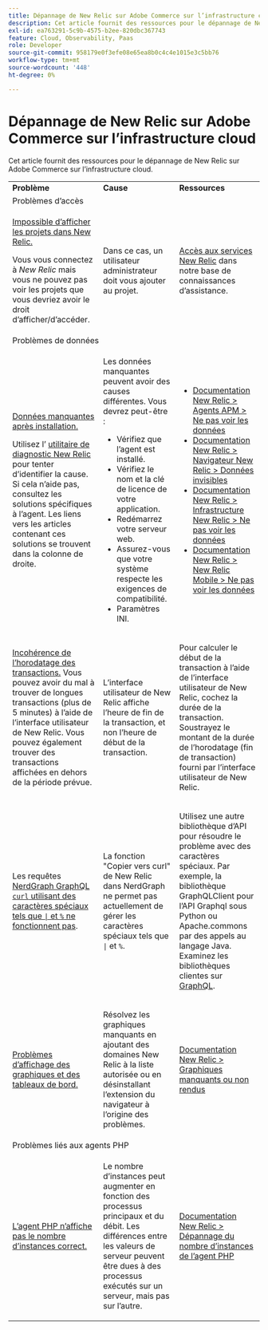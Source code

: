 ```yaml
---
title: Dépannage de New Relic sur Adobe Commerce sur l’infrastructure cloud
description: Cet article fournit des ressources pour le dépannage de New Relic sur Adobe Commerce sur l’infrastructure cloud.
exl-id: ea763291-5c9b-4575-b2ee-820dbc367743
feature: Cloud, Observability, Paas
role: Developer
source-git-commit: 958179e0f3efe08e65ea8b0c4c4e1015e3c5bb76
workflow-type: tm+mt
source-wordcount: '448'
ht-degree: 0%

---
```


# Dépannage de New Relic sur Adobe Commerce sur l’infrastructure cloud

Cet article fournit des ressources pour le dépannage de New Relic sur Adobe Commerce sur l’infrastructure cloud.

<table>
<tbody>
<tr>
<td class="wysiwyg-text-align-center"><strong>Problème</strong></td>
<td class="wysiwyg-text-align-center"><strong>Cause</strong></td>
<td class="wysiwyg-text-align-center"><strong>Ressources</strong></td>
</tr>
<tr>
<td class="wysiwyg-text-align-center" colspan="3">Problèmes d’accès</td>
</tr>
<tr>
<td>
<p><u>Impossible d’afficher les projets dans New Relic.</u></p>
<p>Vous vous connectez à <em>New Relic</em> mais vous ne pouvez pas voir les projets que vous devriez avoir le droit d’afficher/d’accéder.</p>
</td>
<td>
<p>Dans ce cas, un utilisateur administrateur doit vous ajouter au projet.</p>
</td>
<td>
<p><a href="https://experienceleague.adobe.com/docs/commerce-knowledge-base/kb/faq/access-new-relic-services.html?lang=fr">Accès aux services New Relic</a> dans notre base de connaissances d’assistance.</p>
</td>
</tr>
<tr>
<td class="wysiwyg-text-align-center" colspan="3">Problèmes de données</td>
</tr>
<tr>
<td>
<p><u>Données manquantes après installation.</u></p>
<p>Utilisez l’ <a href="https://docs.newrelic.com/docs/agents/manage-apm-agents/troubleshooting/new-relic-diagnostics">utilitaire de diagnostic New Relic</a> pour tenter d’identifier la cause. Si cela n’aide pas, consultez les solutions spécifiques à l’agent. Les liens vers les articles contenant ces solutions se trouvent dans la colonne de droite.</p>
</td>
<td>
<p>Les données manquantes peuvent avoir des causes différentes. Vous devrez peut-être :</p>
<ul>
<li>Vérifiez que l’agent est installé.</li>
<li>Vérifiez le nom et la clé de licence de votre application.</li>
<li>Redémarrez votre serveur web.</li>
<li>Assurez-vous que votre système respecte les exigences de compatibilité.</li>
<li>Paramètres INI.</li>
</ul>
</td>
<td>
<ul>
<li><a href="https://docs.newrelic.com/docs/agents/manage-apm-agents/troubleshooting/not-seeing-data#apm-agents">Documentation New Relic &gt; Agents APM &gt; Ne pas voir les données</a></li>
<li><a href="https://docs.newrelic.com/docs/agents/manage-apm-agents/troubleshooting/not-seeing-data#browser-agent">Documentation New Relic &gt; Navigateur New Relic &gt; Données invisibles</a></li>
<li><a href="https://docs.newrelic.com/docs/agents/manage-apm-agents/troubleshooting/not-seeing-data#infrastructure-agents">Documentation New Relic &gt; Infrastructure New Relic &gt; Ne pas voir les données</a></li>
<li><a href="https://docs.newrelic.com/docs/agents/manage-apm-agents/troubleshooting/not-seeing-data#mobile-agents">Documentation New Relic &gt; New Relic Mobile &gt; Ne pas voir les données</a></li>
</ul>
</td>
</tr>
<tr>
<td>
<p><u>Incohérence de l’horodatage des transactions.</u> Vous pouvez avoir du mal à trouver de longues transactions (plus de 5 minutes) à l’aide de l’interface utilisateur de New Relic. Vous pouvez également trouver des transactions affichées en dehors de la période prévue.</p>
</td>
<td>
<p>L’interface utilisateur de New Relic affiche l’heure de fin de la transaction, et non l’heure de début de la transaction.</p>
</td>
<td>
<p>Pour calculer le début de la transaction à l’aide de l’interface utilisateur de New Relic, cochez la durée de la transaction. Soustrayez le montant de la durée de l’horodatage (fin de transaction) fourni par l’interface utilisateur de New Relic.</p>
</td>
</tr>
<tr>
<td>
<p>Les requêtes <u>NerdGraph GraphQL <code>curl</code> utilisant des caractères spéciaux tels que <code>|</code> et <code>%</code> ne fonctionnent pas</u>.</p>
</td>
<td>
<p>La fonction "Copier vers curl" de New Relic dans NerdGraph ne permet pas actuellement de gérer les caractères spéciaux tels que <code>|</code> et <code>%</code>.</p>
</td>
<td>
<p>Utilisez une autre bibliothèque d’API pour résoudre le problème avec des caractères spéciaux. Par exemple, la bibliothèque GraphQLClient pour l’API Graphql sous Python ou Apache.commons par des appels au langage Java. Examinez les bibliothèques clientes sur <a href="https://graphql.org/code/">GraphQL</a>.</p>
</td>
</tr>
<tr>
<td>
<p><u>Problèmes d’affichage des graphiques et des tableaux de bord.</u></p>
</td>
<td>
<p>Résolvez les graphiques manquants en ajoutant des domaines New Relic à la liste autorisée ou en désinstallant l’extension du navigateur à l’origine des problèmes.</p>
</td>
<td>
<p><a href="https://docs.newrelic.com/docs/apm/new-relic-apm/troubleshooting/charts-missing-or-do-not-render">Documentation New Relic &gt; Graphiques manquants ou non rendus</a> </p>
</td>
</tr>
<tr>
<td class="wysiwyg-text-align-center" colspan="3">Problèmes liés aux agents PHP</td>
</tr>
<tr>
<td>
<p><u>L’agent PHP n’affiche pas le nombre d’instances correct.</u></p>
</td>
<td>
<p>Le nombre d’instances peut augmenter en fonction des processus principaux et du débit. Les différences entre les valeurs de serveur peuvent être dues à des processus exécutés sur un serveur, mais pas sur l’autre.</p>
</td>
<td>
<p><a href="https://docs.newrelic.com/docs/agents/php-agent/troubleshooting/troubleshoot-php-agent-instance-count">Documentation New Relic &gt; Dépannage du nombre d’instances de l’agent PHP</a> </p>
</td>
</tr>
</tbody>
</table>
